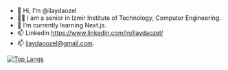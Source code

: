 - 👋 Hi, I’m @ilaydaozel
- 👩‍🎓  I am a senior in Izmir Institute of Technology, Computer Engineering.
- 🌱 I’m currently learning Next.js.
- 📫 Linkedin https://www.linkedin.com/in/ilaydaozel/ 
- 📫 ilaydaoozel@gmail.com.

[![Top Langs](https://github-readme-stats.vercel.app/api/top-langs/?username=ilaydaozel&layout=compact)](https://github.com/anuraghazra/github-readme-stats)

